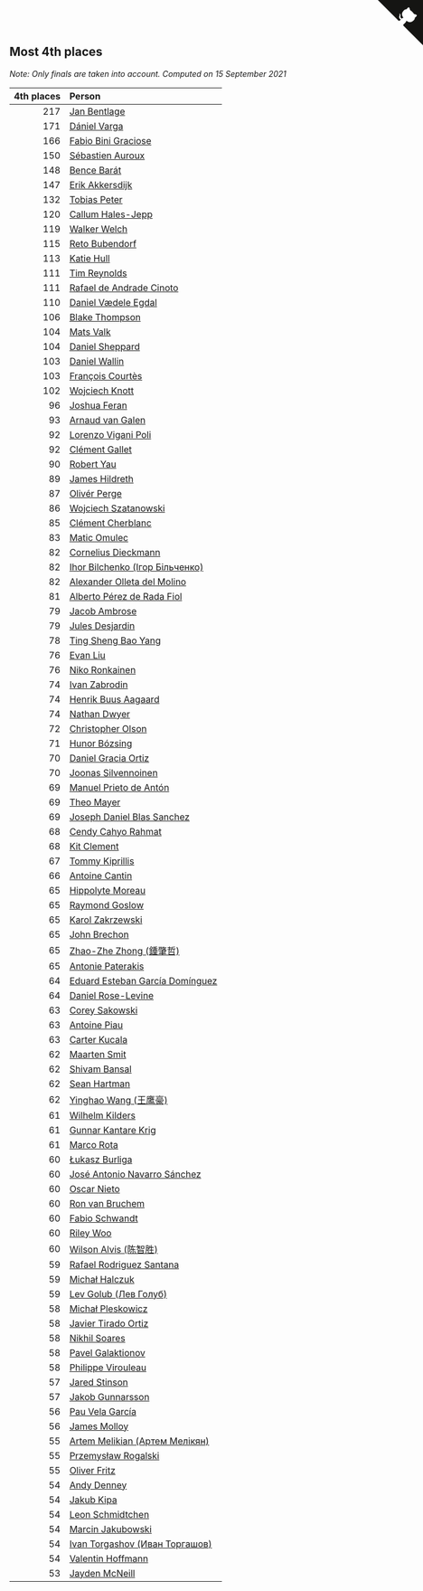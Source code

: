 ## Most 4th places

*Note: Only finals are taken into account.*
*Computed on 15 September 2021*

| 4th places | Person |
| ---: | :--- |
| 217 | [Jan Bentlage](https://www.worldcubeassociation.org/persons/2010BENT01) |
| 171 | [Dániel Varga](https://www.worldcubeassociation.org/persons/2008VARG01) |
| 166 | [Fabio Bini Graciose](https://www.worldcubeassociation.org/persons/2010GRAC02) |
| 150 | [Sébastien Auroux](https://www.worldcubeassociation.org/persons/2008AURO01) |
| 148 | [Bence Barát](https://www.worldcubeassociation.org/persons/2008BARA01) |
| 147 | [Erik Akkersdijk](https://www.worldcubeassociation.org/persons/2005AKKE01) |
| 132 | [Tobias Peter](https://www.worldcubeassociation.org/persons/2014PETE03) |
| 120 | [Callum Hales-Jepp](https://www.worldcubeassociation.org/persons/2012HALE01) |
| 119 | [Walker Welch](https://www.worldcubeassociation.org/persons/2011WELC01) |
| 115 | [Reto Bubendorf](https://www.worldcubeassociation.org/persons/2012BUBE01) |
| 113 | [Katie Hull](https://www.worldcubeassociation.org/persons/2010HULL01) |
| 111 | [Tim Reynolds](https://www.worldcubeassociation.org/persons/2005REYN01) |
| 111 | [Rafael de Andrade Cinoto](https://www.worldcubeassociation.org/persons/2007CINO01) |
| 110 | [Daniel Vædele Egdal](https://www.worldcubeassociation.org/persons/2013EGDA01) |
| 106 | [Blake Thompson](https://www.worldcubeassociation.org/persons/2010THOM03) |
| 104 | [Mats Valk](https://www.worldcubeassociation.org/persons/2007VALK01) |
| 104 | [Daniel Sheppard](https://www.worldcubeassociation.org/persons/2009SHEP01) |
| 103 | [Daniel Wallin](https://www.worldcubeassociation.org/persons/2013WALL03) |
| 103 | [François Courtès](https://www.worldcubeassociation.org/persons/2008COUR01) |
| 102 | [Wojciech Knott](https://www.worldcubeassociation.org/persons/2011KNOT01) |
| 96 | [Joshua Feran](https://www.worldcubeassociation.org/persons/2011FERA01) |
| 93 | [Arnaud van Galen](https://www.worldcubeassociation.org/persons/2006GALE01) |
| 92 | [Lorenzo Vigani Poli](https://www.worldcubeassociation.org/persons/2007POLI01) |
| 92 | [Clément Gallet](https://www.worldcubeassociation.org/persons/2004GALL02) |
| 90 | [Robert Yau](https://www.worldcubeassociation.org/persons/2009YAUR01) |
| 89 | [James Hildreth](https://www.worldcubeassociation.org/persons/2009HILD01) |
| 87 | [Olivér Perge](https://www.worldcubeassociation.org/persons/2007PERG01) |
| 86 | [Wojciech Szatanowski](https://www.worldcubeassociation.org/persons/2011SZAT01) |
| 85 | [Clément Cherblanc](https://www.worldcubeassociation.org/persons/2014CHER05) |
| 83 | [Matic Omulec](https://www.worldcubeassociation.org/persons/2010OMUL02) |
| 82 | [Cornelius Dieckmann](https://www.worldcubeassociation.org/persons/2009DIEC01) |
| 82 | [Ihor Bilchenko (Ігор Більченко)](https://www.worldcubeassociation.org/persons/2011BILC01) |
| 82 | [Alexander Olleta del Molino](https://www.worldcubeassociation.org/persons/2008OLLE01) |
| 81 | [Alberto Pérez de Rada Fiol](https://www.worldcubeassociation.org/persons/2011FIOL01) |
| 79 | [Jacob Ambrose](https://www.worldcubeassociation.org/persons/2010AMBR01) |
| 79 | [Jules Desjardin](https://www.worldcubeassociation.org/persons/2010DESJ01) |
| 78 | [Ting Sheng Bao Yang](https://www.worldcubeassociation.org/persons/2008BAOY01) |
| 76 | [Evan Liu](https://www.worldcubeassociation.org/persons/2009LIUE01) |
| 76 | [Niko Ronkainen](https://www.worldcubeassociation.org/persons/2010RONK01) |
| 74 | [Ivan Zabrodin](https://www.worldcubeassociation.org/persons/2012ZABR01) |
| 74 | [Henrik Buus Aagaard](https://www.worldcubeassociation.org/persons/2006BUUS01) |
| 74 | [Nathan Dwyer](https://www.worldcubeassociation.org/persons/2011DWYE02) |
| 72 | [Christopher Olson](https://www.worldcubeassociation.org/persons/2009OLSO01) |
| 71 | [Hunor Bózsing](https://www.worldcubeassociation.org/persons/2009BOZS01) |
| 70 | [Daniel Gracia Ortiz](https://www.worldcubeassociation.org/persons/2009ORTI01) |
| 70 | [Joonas Silvennoinen](https://www.worldcubeassociation.org/persons/2016SILV07) |
| 69 | [Manuel Prieto de Antón](https://www.worldcubeassociation.org/persons/2015ANTO04) |
| 69 | [Theo Mayer](https://www.worldcubeassociation.org/persons/2012MAYE01) |
| 69 | [Joseph Daniel Blas Sanchez](https://www.worldcubeassociation.org/persons/2016SANC08) |
| 68 | [Cendy Cahyo Rahmat](https://www.worldcubeassociation.org/persons/2010RAHM02) |
| 68 | [Kit Clement](https://www.worldcubeassociation.org/persons/2008CLEM01) |
| 67 | [Tommy Kiprillis](https://www.worldcubeassociation.org/persons/2014KIPR01) |
| 66 | [Antoine Cantin](https://www.worldcubeassociation.org/persons/2010CANT02) |
| 65 | [Hippolyte Moreau](https://www.worldcubeassociation.org/persons/2008MORE02) |
| 65 | [Raymond Goslow](https://www.worldcubeassociation.org/persons/2014GOSL01) |
| 65 | [Karol Zakrzewski](https://www.worldcubeassociation.org/persons/2014ZAKR01) |
| 65 | [John Brechon](https://www.worldcubeassociation.org/persons/2010BREC01) |
| 65 | [Zhao-Zhe Zhong (鍾肇哲)](https://www.worldcubeassociation.org/persons/2012CHON03) |
| 65 | [Antonie Paterakis](https://www.worldcubeassociation.org/persons/2012PATE01) |
| 64 | [Eduard Esteban García Domínguez](https://www.worldcubeassociation.org/persons/2011EDUA01) |
| 64 | [Daniel Rose-Levine](https://www.worldcubeassociation.org/persons/2015ROSE01) |
| 63 | [Corey Sakowski](https://www.worldcubeassociation.org/persons/2011SAKO01) |
| 63 | [Antoine Piau](https://www.worldcubeassociation.org/persons/2008PIAU01) |
| 63 | [Carter Kucala](https://www.worldcubeassociation.org/persons/2015KUCA01) |
| 62 | [Maarten Smit](https://www.worldcubeassociation.org/persons/2008SMIT04) |
| 62 | [Shivam Bansal](https://www.worldcubeassociation.org/persons/2011BANS02) |
| 62 | [Sean Hartman](https://www.worldcubeassociation.org/persons/2016HART02) |
| 62 | [Yinghao Wang (王鹰豪)](https://www.worldcubeassociation.org/persons/2010WANG07) |
| 61 | [Wilhelm Kilders](https://www.worldcubeassociation.org/persons/2010KILD02) |
| 61 | [Gunnar Kantare Krig](https://www.worldcubeassociation.org/persons/2004KRIG01) |
| 61 | [Marco Rota](https://www.worldcubeassociation.org/persons/2009ROTA01) |
| 60 | [Łukasz Burliga](https://www.worldcubeassociation.org/persons/2013BURL01) |
| 60 | [José Antonio Navarro Sánchez](https://www.worldcubeassociation.org/persons/2015SANC18) |
| 60 | [Oscar Nieto](https://www.worldcubeassociation.org/persons/2014NIET03) |
| 60 | [Ron van Bruchem](https://www.worldcubeassociation.org/persons/2003BRUC01) |
| 60 | [Fabio Schwandt](https://www.worldcubeassociation.org/persons/2014SCHW02) |
| 60 | [Riley Woo](https://www.worldcubeassociation.org/persons/2007WOOR01) |
| 60 | [Wilson Alvis (陈智胜)](https://www.worldcubeassociation.org/persons/2011ALVI01) |
| 59 | [Rafael Rodriguez Santana](https://www.worldcubeassociation.org/persons/2012SANT12) |
| 59 | [Michał Halczuk](https://www.worldcubeassociation.org/persons/2006HALC01) |
| 59 | [Lev Golub (Лев Голуб)](https://www.worldcubeassociation.org/persons/2014HOLU01) |
| 58 | [Michał Pleskowicz](https://www.worldcubeassociation.org/persons/2009PLES01) |
| 58 | [Javier Tirado Ortiz](https://www.worldcubeassociation.org/persons/2009TIRA01) |
| 58 | [Nikhil Soares](https://www.worldcubeassociation.org/persons/2015SOAR01) |
| 58 | [Pavel Galaktionov](https://www.worldcubeassociation.org/persons/2013GALA04) |
| 58 | [Philippe Virouleau](https://www.worldcubeassociation.org/persons/2008VIRO01) |
| 57 | [Jared Stinson](https://www.worldcubeassociation.org/persons/2014STIN01) |
| 57 | [Jakob Gunnarsson](https://www.worldcubeassociation.org/persons/2015GUNN01) |
| 56 | [Pau Vela García](https://www.worldcubeassociation.org/persons/2009GARC04) |
| 56 | [James Molloy](https://www.worldcubeassociation.org/persons/2011MOLL01) |
| 55 | [Artem Melikian (Артем Мелікян)](https://www.worldcubeassociation.org/persons/2011MELI01) |
| 55 | [Przemysław Rogalski](https://www.worldcubeassociation.org/persons/2013ROGA02) |
| 55 | [Oliver Fritz](https://www.worldcubeassociation.org/persons/2014FRIT02) |
| 54 | [Andy Denney](https://www.worldcubeassociation.org/persons/2013DENN01) |
| 54 | [Jakub Kipa](https://www.worldcubeassociation.org/persons/2010KIPA01) |
| 54 | [Leon Schmidtchen](https://www.worldcubeassociation.org/persons/2010SCHM01) |
| 54 | [Marcin Jakubowski](https://www.worldcubeassociation.org/persons/2007JAKU01) |
| 54 | [Ivan Torgashov (Иван Торгашов)](https://www.worldcubeassociation.org/persons/2011TORG01) |
| 54 | [Valentin Hoffmann](https://www.worldcubeassociation.org/persons/2011HOFF02) |
| 53 | [Jayden McNeill](https://www.worldcubeassociation.org/persons/2012MCNE01) |


<a href="https://github.com/jonatanklosko/wca_statistics" class="github-corner" aria-label="View source on Github"><svg width="80" height="80" viewBox="0 0 250 250" style="fill:#151513; color:#fff; position: absolute; top: 0; border: 0; right: 0;" aria-hidden="true"><path d="M0,0 L115,115 L130,115 L142,142 L250,250 L250,0 Z"></path><path d="M128.3,109.0 C113.8,99.7 119.0,89.6 119.0,89.6 C122.0,82.7 120.5,78.6 120.5,78.6 C119.2,72.0 123.4,76.3 123.4,76.3 C127.3,80.9 125.5,87.3 125.5,87.3 C122.9,97.6 130.6,101.9 134.4,103.2" fill="currentColor" style="transform-origin: 130px 106px;" class="octo-arm"></path><path d="M115.0,115.0 C114.9,115.1 118.7,116.5 119.8,115.4 L133.7,101.6 C136.9,99.2 139.9,98.4 142.2,98.6 C133.8,88.0 127.5,74.4 143.8,58.0 C148.5,53.4 154.0,51.2 159.7,51.0 C160.3,49.4 163.2,43.6 171.4,40.1 C171.4,40.1 176.1,42.5 178.8,56.2 C183.1,58.6 187.2,61.8 190.9,65.4 C194.5,69.0 197.7,73.2 200.1,77.6 C213.8,80.2 216.3,84.9 216.3,84.9 C212.7,93.1 206.9,96.0 205.4,96.6 C205.1,102.4 203.0,107.8 198.3,112.5 C181.9,128.9 168.3,122.5 157.7,114.1 C157.9,116.9 156.7,120.9 152.7,124.9 L141.0,136.5 C139.8,137.7 141.6,141.9 141.8,141.8 Z" fill="currentColor" class="octo-body"></path></svg></a><style>.github-corner:hover .octo-arm{animation:octocat-wave 560ms ease-in-out}@keyframes octocat-wave{0%,100%{transform:rotate(0)}20%,60%{transform:rotate(-25deg)}40%,80%{transform:rotate(10deg)}}@media (max-width:500px){.github-corner:hover .octo-arm{animation:none}.github-corner .octo-arm{animation:octocat-wave 560ms ease-in-out}}</style>
